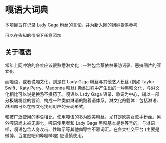 # **嘎语大词典**

本项目旨在记录 Lady Gaga 粉丝的言论，并为新入圈的姐妹提供参考

可以在告知的情况下任意添加

## 关于嘎语

常年上网冲浪的各位应该很熟悉淋文化：一种包含蔡依林采访语录、恶搞图片的亚文化

而嘎语，或者说嘎文化，则是在 Lady Gaga 粉丝与其他艺人粉丝 (例如 Taylor Swift、Katy Perry、Madonna 粉丝) 撕逼过程中产生出的一种黑粉文化，与淋文化相比可以说是换汤不换药了。嘎语以 Lady Gaga 语录、歌词为中心，辅以一部分极端粉丝的言论，构成一种类似淋语的黏着语体系。淋文化的载体：包括淋语、淋图都可以在嘎文化找到对应的表现形式。

和被广泛使用的淋语相比，使用嘎语的多为欧美粉丝，尤其是欧美女歌手粉丝。另外嘎语尚未被无害化，嘎语使用者和 Lady Gaga 黑粉基本是划等号的。与淋语一样，嘎语包含人身攻击、性暗示等其他侮辱性不雅词汇。在各大社交平台 (主要是微博，百度贴吧和哔哩哔哩) 应谨慎使用。
